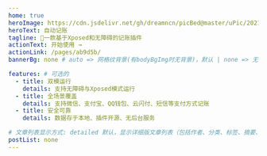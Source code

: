 ```yaml
---
home: true
heroImage: https://cdn.jsdelivr.net/gh/dreamncn/picBed@master/uPic/2021_12_31_14_10_42_1640931042_1640931042780_PWT1aN.png
heroText: 自动记账
tagline: 🚀一款基于Xposed和无障碍的记账插件
actionText: 开始使用 →
actionLink: /pages/ab9d5b/
bannerBg: none # auto => 网格纹背景(有bodyBgImg时无背景)，默认 | none => 无 | '大图地址' | background: 自定义背景样式       提示：如发现文本颜色不适应你的背景时可以到palette.styl修改$bannerTextColor变量

features: # 可选的
  - title: 双模运行
    details: 支持无障碍与Xposed模式运行
  - title: 全场景覆盖
    details: 支持微信、支付宝、QQ钱包、云闪付、短信等支付方式记账
  - title: 安全可靠
    details: 数据存于本地、插件开源、无后台服务

# 文章列表显示方式: detailed 默认，显示详细版文章列表（包括作者、分类、标签、摘要、分页等）| simple => 显示简约版文章列表（仅标题和日期）| none 不显示文章列表
postList: none
---
```

